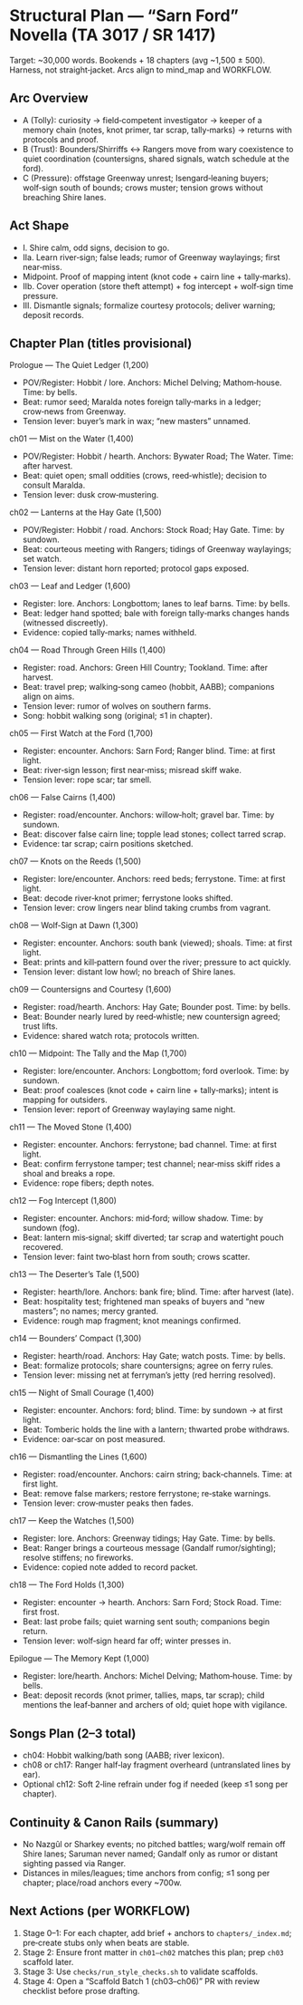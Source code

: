 # Structural Plan — “Sarn Ford” Novella (TA 3017 / SR 1417)

Target: ~30,000 words. Bookends + 18 chapters (avg ~1,500 ± 500). Harness, not straight‑jacket. Arcs align to mind_map and WORKFLOW.

## Arc Overview
- A (Tolly): curiosity → field‑competent investigator → keeper of a memory chain (notes, knot primer, tar scrap, tally‑marks) → returns with protocols and proof.
- B (Trust): Bounders/Shirriffs ↔ Rangers move from wary coexistence to quiet coordination (countersigns, shared signals, watch schedule at the ford).
- C (Pressure): offstage Greenway unrest; Isengard‑leaning buyers; wolf‑sign south of bounds; crows muster; tension grows without breaching Shire lanes.

## Act Shape
- I. Shire calm, odd signs, decision to go.
- IIa. Learn river‑sign; false leads; rumor of Greenway waylayings; first near‑miss.
- Midpoint. Proof of mapping intent (knot code + cairn line + tally‑marks).
- IIb. Cover operation (store theft attempt) + fog intercept + wolf‑sign time pressure.
- III. Dismantle signals; formalize courtesy protocols; deliver warning; deposit records.

## Chapter Plan (titles provisional)

Prologue — The Quiet Ledger (1,200)
- POV/Register: Hobbit / lore. Anchors: Michel Delving; Mathom‑house. Time: by bells.
- Beat: rumor seed; Maralda notes foreign tally‑marks in a ledger; crow‑news from Greenway.
- Tension lever: buyer’s mark in wax; “new masters” unnamed.

ch01 — Mist on the Water (1,400)
- POV/Register: Hobbit / hearth. Anchors: Bywater Road; The Water. Time: after harvest.
- Beat: quiet open; small oddities (crows, reed‑whistle); decision to consult Maralda.
- Tension lever: dusk crow‑mustering.

ch02 — Lanterns at the Hay Gate (1,500)
- POV/Register: Hobbit / road. Anchors: Stock Road; Hay Gate. Time: by sundown.
- Beat: courteous meeting with Rangers; tidings of Greenway waylayings; set watch.
- Tension lever: distant horn reported; protocol gaps exposed.

ch03 — Leaf and Ledger (1,600)
- Register: lore. Anchors: Longbottom; lanes to leaf barns. Time: by bells.
- Beat: ledger hand spotted; bale with foreign tally‑marks changes hands (witnessed discreetly).
- Evidence: copied tally‑marks; names withheld.

ch04 — Road Through Green Hills (1,400)
- Register: road. Anchors: Green Hill Country; Tookland. Time: after harvest.
- Beat: travel prep; walking‑song cameo (hobbit, AABB); companions align on aims.
- Tension lever: rumor of wolves on southern farms.
- Song: hobbit walking song (original; ≤1 in chapter).

ch05 — First Watch at the Ford (1,700)
- Register: encounter. Anchors: Sarn Ford; Ranger blind. Time: at first light.
- Beat: river‑sign lesson; first near‑miss; misread skiff wake.
- Tension lever: rope scar; tar smell.

ch06 — False Cairns (1,400)
- Register: road/encounter. Anchors: willow‑holt; gravel bar. Time: by sundown.
- Beat: discover false cairn line; topple lead stones; collect tarred scrap.
- Evidence: tar scrap; cairn positions sketched.

ch07 — Knots on the Reeds (1,500)
- Register: lore/encounter. Anchors: reed beds; ferrystone. Time: at first light.
- Beat: decode river‑knot primer; ferrystone looks shifted.
- Tension lever: crow lingers near blind taking crumbs from vagrant.

ch08 — Wolf‑Sign at Dawn (1,300)
- Register: encounter. Anchors: south bank (viewed); shoals. Time: at first light.
- Beat: prints and kill‑pattern found over the river; pressure to act quickly.
- Tension lever: distant low howl; no breach of Shire lanes.

ch09 — Countersigns and Courtesy (1,600)
- Register: road/hearth. Anchors: Hay Gate; Bounder post. Time: by bells.
- Beat: Bounder nearly lured by reed‑whistle; new countersign agreed; trust lifts.
- Evidence: shared watch rota; protocols written.

ch10 — Midpoint: The Tally and the Map (1,700)
- Register: lore/encounter. Anchors: Longbottom; ford overlook. Time: by sundown.
- Beat: proof coalesces (knot code + cairn line + tally‑marks); intent is mapping for outsiders.
- Tension lever: report of Greenway waylaying same night.

ch11 — The Moved Stone (1,400)
- Register: encounter. Anchors: ferrystone; bad channel. Time: at first light.
- Beat: confirm ferrystone tamper; test channel; near‑miss skiff rides a shoal and breaks a rope.
- Evidence: rope fibers; depth notes.

ch12 — Fog Intercept (1,800)
- Register: encounter. Anchors: mid‑ford; willow shadow. Time: by sundown (fog).
- Beat: lantern mis‑signal; skiff diverted; tar scrap and watertight pouch recovered.
- Tension lever: faint two‑blast horn from south; crows scatter.

ch13 — The Deserter’s Tale (1,500)
- Register: hearth/lore. Anchors: bank fire; blind. Time: after harvest (late).
- Beat: hospitality test; frightened man speaks of buyers and “new masters”; no names; mercy granted.
- Evidence: rough map fragment; knot meanings confirmed.

ch14 — Bounders’ Compact (1,300)
- Register: hearth/road. Anchors: Hay Gate; watch posts. Time: by bells.
- Beat: formalize protocols; share countersigns; agree on ferry rules.
- Tension lever: missing net at ferryman’s jetty (red herring resolved).

ch15 — Night of Small Courage (1,400)
- Register: encounter. Anchors: ford; blind. Time: by sundown → at first light.
- Beat: Tomberic holds the line with a lantern; thwarted probe withdraws.
- Evidence: oar‑scar on post measured.

ch16 — Dismantling the Lines (1,600)
- Register: road/encounter. Anchors: cairn string; back‑channels. Time: at first light.
- Beat: remove false markers; restore ferrystone; re‑stake warnings.
- Tension lever: crow‑muster peaks then fades.

ch17 — Keep the Watches (1,500)
- Register: lore. Anchors: Greenway tidings; Hay Gate. Time: by bells.
- Beat: Ranger brings a courteous message (Gandalf rumor/sighting); resolve stiffens; no fireworks.
- Evidence: copied note added to record packet.

ch18 — The Ford Holds (1,300)
- Register: encounter → hearth. Anchors: Sarn Ford; Stock Road. Time: first frost.
- Beat: last probe fails; quiet warning sent south; companions begin return.
- Tension lever: wolf‑sign heard far off; winter presses in.

Epilogue — The Memory Kept (1,000)
- Register: lore/hearth. Anchors: Michel Delving; Mathom‑house. Time: by bells.
- Beat: deposit records (knot primer, tallies, maps, tar scrap); child mentions the leaf‑banner and archers of old; quiet hope with vigilance.

## Songs Plan (2–3 total)
- ch04: Hobbit walking/bath song (AABB; river lexicon).
- ch08 or ch17: Ranger half‑lay fragment overheard (untranslated lines by ear).
- Optional ch12: Soft 2‑line refrain under fog if needed (keep ≤1 song per chapter).

## Continuity & Canon Rails (summary)
- No Nazgûl or Sharkey events; no pitched battles; warg/wolf remain off Shire lanes; Saruman never named; Gandalf only as rumor or distant sighting passed via Ranger.
- Distances in miles/leagues; time anchors from config; ≤1 song per chapter; place/road anchors every ~700w.

## Next Actions (per WORKFLOW)
1) Stage 0–1: For each chapter, add brief + anchors to `chapters/_index.md`; pre‑create stubs only when beats are stable.
2) Stage 2: Ensure front matter in `ch01–ch02` matches this plan; prep `ch03` scaffold later.
3) Stage 3: Use `checks/run_style_checks.sh` to validate scaffolds.
4) Stage 4: Open a “Scaffold Batch 1 (ch03–ch06)” PR with review checklist before prose drafting.

